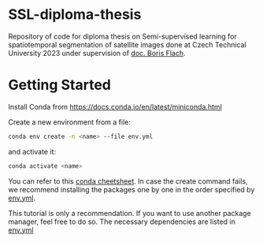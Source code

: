# SSL-diploma-thesis
Repository of code for diploma thesis on Semi-supervised learning for spatiotemporal segmentation of satellite images
done at Czech Technical University 2023 under supervision of [doc. Boris Flach](https://cmp.felk.cvut.cz/~flachbor/). 


# Getting Started

Install Conda from https://docs.conda.io/en/latest/miniconda.html

Create a new environment from a file:
```bash
conda env create -n <name> --file env.yml
```
and activate it:
```bash
conda activate <name>
```

You can refer to this [conda cheetsheet](https://docs.conda.io/projects/conda/en/latest/_downloads/843d9e0198f2a193a3484886fa28163c/conda-cheatsheet.pdf). In case the create command fails, we recommend installing the packages one by one in the order specified by [env.yml](env.yml).

This tutorial is only a recommendation. If you want to use another package manager, feel free to do so. The necessary dependencies are listed in [env.yml](env.yml)

# 
